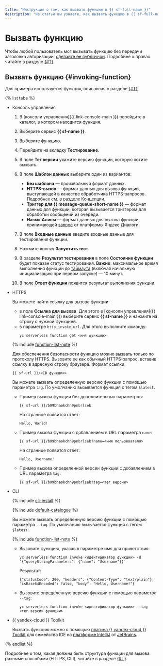 ```yaml
---
title: "Инструкция о том, как вызвать функцию в {{ sf-full-name }}"
description: "Из статьи вы узнаете, как вызвать функцию в {{ sf-full-name }}."
---
```


# Вызвать функцию

Чтобы любой пользователь мог вызывать функцию без передачи заголовка авторизации, [сделайте ее публичной](./function-public.md). Подробнее о правах читайте в разделе [{#T}](../../security/index.md).

## Вызвать функцию {#invoking-function}

Для примера используется функция, описанная в разделе [{#T}](../function/version-manage.md).

{% list tabs %}

- Консоль управления
    
    1. В [консоли управления]({{ link-console-main }}) перейдите в каталог, в котором находится функция.

    1. Выберите сервис **{{ sf-name }}**.

    1. Выберите функцию.

    1. Перейдите на вкладку **Тестирование**.

    1. В поле **Тег версии** укажите версию функции, которую хотите вызвать.

    1. В поле **Шаблон данных** выберите один из вариантов:

        * **Без шаблона** — произвольный формат данных.
        * **HTTPS-вызов** — формат данных для вызова функции, выступающей в качестве обработчика HTTPS-запросов. Подробнее см. в разделе [Концепции](../../concepts/function-invoke.md).
        * **Триггер для {{ message-queue-short-name }}** — формат данных для функции, которая вызывается триггером для обработки сообщений из очереди.
        * **Навык Алисы** — формат данных для вызова функции, принимающей [запрос](https://yandex.ru/dev/dialogs/alice/doc/request.html) от платформы Яндекс.Диалоги.

    1. В поле **Входные данные** введите входные данные для тестирования функции.

    1. Нажмите кнопку **Запустить тест**.

    1. В разделе **Результат тестирования** в поле **Состояние функции** будет показан статус тестирования. **Важно**: максимальное время выполнения функции до [таймаута](../../operations/function/version-manage.md) (включая начальную инициализацию при первом запуске) — 10 минут.

    1. В поле **Ответ функции** появится результат выполнения функции.

- HTTPS

    Вы можете найти ссылку для вызова функции:
    * в поле **Ссылка для вызова**. Для этого в [консоли управления]({{ link-console-main }}) выберите сервис **{{ sf-name }}** и нажмите на строку с нужной функцией.
    * в параметре `http_invoke_url`. Для этого выполните команду:
        ```
        yc serverless function get <имя функции>
        ```

    {% include [function-list-note](../../../_includes/functions/function-list-note.md) %}

    Для обеспечения безопасности функцию можно вызвать только по протоколу HTTPS. Вызовите ее как обычный HTTPS-запрос, вставив ссылку в адресную строку браузера. Формат ссылки:

    ```
    {{ sf-url }}/<ID функции>
    ```
    
    Вы можете вызвать определенную версию функции с помощью параметра `tag`. По умолчанию вызывается функция с тегом `$latest`.

    * Пример вызова функции без дополнительных параметров:

        ```
        {{ sf-url }}/b09bhaokchn9pnbrlseb
        ```

        На странице появится ответ:

        ```
        Hello, World!
        ```

    * Пример вызова функции с добавлением в URL параметра `name`:

        ```
        {{ sf-url }}/b09bhaokchn9pnbrlseb?name=<имя пользователя>
        ```

        На странице появится ответ:

        ```
        Hello, Username!
        ```
    * Пример вызова определенной версии функции с добавлением в URL параметра `tag`:
      
        ```
        {{ sf-url }}/b09bhaokchn9pnbrlseb?tag=<тег версии>
        ```
            
- CLI

    {% include [cli-install](../../../_includes/cli-install.md) %}

    {% include [default-catalogue](../../../_includes/default-catalogue.md) %}

    Вы можете вызвать определенную версию функции с помощью параметра `--tag`. По умолчанию вызывается функция с тегом `$latest`.

    {% include [function-list-note](../../../_includes/functions/function-list-note.md) %}

    * Вызовите функцию, указав в параметре имя для приветствия:

        ```
        yc serverless function invoke <идентификатор функции> -d '{"queryStringParameters": {"name": "Username"}}'
        ```

        Результат:

        ```    
        {"statusCode": 200, "headers": {"Content-Type": "text/plain"}, "isBase64Encoded": false, "body": "Hello, Username!"}
        ```
    * Вызовите определенную версию функции с помощью параметра `--tag`:
    
        ```
        yc serverless function invoke <идентификатор функции> --tag <тег версии функции>
        ```

- {{ yandex-cloud }} Toolkit

    Вызвать функцию можно с помощью [плагина {{ yandex-cloud }} Toolkit](https://github.com/yandex-cloud/ide-plugin-jetbrains) для семейства IDE на [платформе IntelliJ](https://www.jetbrains.com/ru-ru/opensource/idea/) от [JetBrains](https://www.jetbrains.com/).

{% endlist %}

Подробнее о том, какая должна быть структура функции для вызова разными способами (HTTPS, CLI), читайте в разделе [{#T}](../../concepts/function-invoke.md).